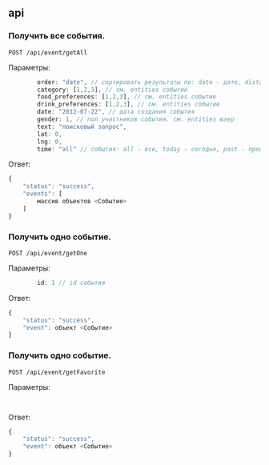 ## api

### Получить все события.
```
POST /api/event/getAll
```
Параметры:
```js
        order: "date", // сортировать результаты по: date - дате, distance - расстоянии от lat,lng
        category: [1,2,3], // см. entities событие
        food_preferences: [1,2,3], // см. entities событие
        drink_preferences: [1,2,3], // см. entities событие
        date: "2012-07-22", // дата создания события
        gender: 1, // пол участников события. см. entities юзер
        text: "поисковый запрос",
        lat: 0,
        lng: 0,
        time: "all" // события: all - все, today - сегодня, past - прошедшие, upcoming - будущие
```
Ответ:
```js
{
    "status": "success",
    "events": [
        массив объектов <Событие>
    ]
}
```

### Получить одно событие.
```
POST /api/event/getOne
```
Параметры:
```js
        id: 1 // id события
```
Ответ:
```js
{
    "status": "success",
    "event": объект <Событие>
}
```

### Получить одно событие.
```
POST /api/event/getFavorite
```
Параметры:
```js
        
```
Ответ:
```js
{
    "status": "success",
    "event": объект <Событие>
}
```
